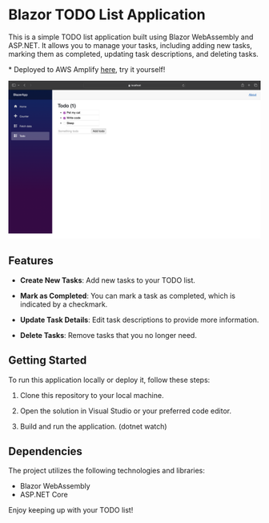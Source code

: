 # Blazor TODO List Application

This is a simple TODO list application built using Blazor WebAssembly and ASP.NET. It allows you to manage your tasks, including adding new tasks, marking them as completed, updating task descriptions, and deleting tasks.

\* Deployed to AWS Amplify [here]([https://jolo.dvw50fqzwmkj7.amplifyapp.com](https://main.d22ore334w98fr.amplifyapp.com/)), try it yourself!

![Demo Screenshot](https://github.com/joelofrese/Blazor-ASP.NET-WebApp/blob/main/Demo.png)

## Features

- **Create New Tasks**: Add new tasks to your TODO list.

- **Mark as Completed**: You can mark a task as completed, which is indicated by a checkmark.

- **Update Task Details**: Edit task descriptions to provide more information.

- **Delete Tasks**: Remove tasks that you no longer need.

## Getting Started

To run this application locally or deploy it, follow these steps:

1. Clone this repository to your local machine.

2. Open the solution in Visual Studio or your preferred code editor.

3. Build and run the application. (dotnet watch)

## Dependencies

The project utilizes the following technologies and libraries:

- Blazor WebAssembly
- ASP.NET Core

Enjoy keeping up with your TODO list!
